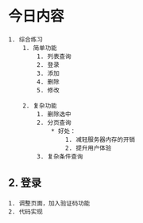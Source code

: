 # 今日内容
	1. 综合练习
		1. 简单功能
			1. 列表查询
			2. 登录
			3. 添加
			4. 删除
			5. 修改
			
		2. 复杂功能
			1. 删除选中
			2. 分页查询
				* 好处：
					1. 减轻服务器内存的开销
					2. 提升用户体验
			3. 复杂条件查询




## 2. 登录
	1. 调整页面，加入验证码功能
	2. 代码实现

